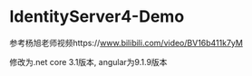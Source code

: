 # IdentityServer4-Demo

参考杨旭老师视频https://www.bilibili.com/video/BV16b411k7yM

修改为.net core 3.1版本, angular为9.1.9版本
